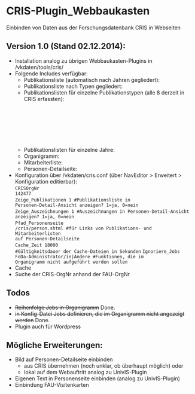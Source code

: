 CRIS-Plugin_Webbaukasten
========================

Einbinden von Daten aus der Forschungsdatenbank CRIS in Webseiten

## Version 1.0 (Stand 02.12.2014):

- Installation analog zu übrigen Webbaukasten-Plugins in /vkdaten/tools/cris/
- Folgende Includes verfügbar:
  - Publikationsliste (automatisch nach Jahren gegliedert):<br />
  <code><!--#include virtual="/vkdaten/tools/cris/publikationsliste.php" --></code>
  - Publikationsliste nach Typen gegliedert:<br />
  <code><!--#include virtual="/vkdaten/tools/cris/publikationsliste-typ.php" --></code>
  - Publikationslisten für einzelne Publikationstypen (alle 8 derzeit in CRIS erfassten):<br />
    <code><!--#include virtual="/vkdaten/tools/cris/publikationsliste-buecher.php" --></code><br />
    <code><!--#include virtual="/vkdaten/tools/cris/publikationsliste-zeitschriften.php" --></code><br />
    <code><!--#include virtual="/vkdaten/tools/cris/publikationsliste-konferenzbeitraege.php" --></code><br />
    <code><!--#include virtual="/vkdaten/tools/cris/publikationsliste-sammelbandbeitraege.php" --></code><br />
    <code><!--#include virtual="/vkdaten/tools/cris/publikationsliste-herausgeberschaften.php" --></code><br />
    <code><!--#include virtual="/vkdaten/tools/cris/publikationsliste-abschlussarbeiten.php" --></code><br />
    <code><!--#include virtual="/vkdaten/tools/cris/publikationsliste-uebersetzungen.php" --></code><br />
    <code><!--#include virtual="/vkdaten/tools/cris/publikationsliste-andere.php" --></code>
  - Publikationslisten für einzelne Jahre:<br />
    <code><!--#include virtual="/vkdaten/tools/cris/publikationsliste-jahr.php/2014" --></code>
  - Organigramm:<br />
    <code><!--#include virtual="/vkdaten/tools/cris/organigramm.php" --></code>
  - Mitarbeiterliste:<br />
    <code><!--#include virtual="/vkdaten/tools/cris/mitarbeiterliste.php" --></code>
  - Personen-Detailseite:<br />
    <code><!--#include virtual="/vkdaten/tools/cris/person.php" --></code>
- Konfiguration über /vkdaten/cris.conf (über NavEditor > Erweitert > Konfiguration editierbar):<br />
  <code>CRISOrgNr        142477</code><br />
  <code>Zeige_Publikationen        1   #Publikationsliste in Personen-Detail-Ansicht anzeigen? 1=ja, 0=nein</code><br />
  <code>Zeige_Auszeichnungen        1   #Auszeichnungen in Personen-Detail-Ansicht anzeigen? 1=ja, 0=nein</code><br />
  <code>Pfad_Personenseite        /cris/person.shtml   #für Links von Publikations- und Mitarbeiterlisten auf Personen-Detailseite</code><br />
  <code>Cache_Zeit        18000   #Gültigkeitsdauer der Cache-Dateien in Sekunden</code>
  <code>Ignoriere_Jobs	FoDa-Administrator/in|Andere	#Funktionen, die im Organigramm nicht aufgef&uuml;hrt werden sollen</code>
- Cache
- Suche der CRIS-OrgNr anhand der FAU-OrgNr

## Todos
- <strike>Reihenfolge Jobs in Organigramm</strike> Done.
- <strike>in Konfig-Datei Jobs definieren, die im Organigramm nicht angezeigt werden</strike> Done.
- Plugin auch für Wordpress


## Mögliche Erweiterungen:
- Bild auf Personen-Detailseite einbinden
  - aus CRIS übernehmen (noch unklar, ob überhaupt möglich) oder
  - lokal auf dem Webauftritt analog zu UnivIS-Plugin
- Eigenen Text in Personenseite einbinden (analog zu UnivIS-Plugin)
- Einbindung FAU-Visitenkarten